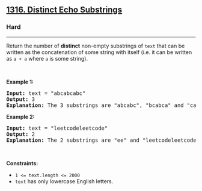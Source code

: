 <h2><a href="https://leetcode.com/problems/distinct-echo-substrings/">1316. Distinct Echo Substrings</a></h2><h3>Hard</h3><hr><div><p>Return the number of <strong>distinct</strong> non-empty substrings of <code>text</code>&nbsp;that can be written as the concatenation of some string with itself (i.e. it can be written as <code>a + a</code>&nbsp;where <code>a</code> is some string).</p>

<p>&nbsp;</p>
<p><strong>Example 1:</strong></p>

<pre><strong>Input:</strong> text = "abcabcabc"
<strong>Output:</strong> 3
<b>Explanation: </b>The 3 substrings are "abcabc", "bcabca" and "cabcab".
</pre>

<p><strong>Example 2:</strong></p>

<pre><strong>Input:</strong> text = "leetcodeleetcode"
<strong>Output:</strong> 2
<b>Explanation: </b>The 2 substrings are "ee" and "leetcodeleetcode".
</pre>

<p>&nbsp;</p>
<p><strong>Constraints:</strong></p>

<ul>
	<li><code>1 &lt;= text.length &lt;= 2000</code></li>
	<li><code>text</code>&nbsp;has only lowercase English letters.</li>
</ul>
</div>